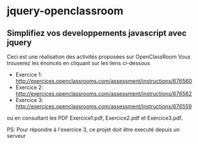 # jquery-openclassroom
## Simplifiez vos developpements javascript avec jquery
Ceci est une réalisation des activités proposées sur OpenClassRoom
Vous trouverez les énoncés en cliquant sur les liens ci-dessous
  - Exercice 1: http://exercices.openclassrooms.com/assessment/instructions/676560
  - Exercice 2: http://exercices.openclassrooms.com/assessment/instructions/676562
  - Exercice 3: http://exercices.openclassrooms.com/assessment/instructions/676559

ou en consultant les PDF Exercice1.pdf, Exercice2.pdf et Exercice3.pdf.

PS: Pour répondre à l'exercice 3, ce projet doit être executé depuis un serveur 



